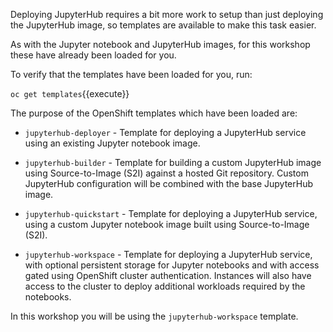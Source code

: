 Deploying JupyterHub requires a bit more work to setup than just deploying the JupyterHub image, so templates are available to make this task easier.

As with the Jupyter notebook and JupyterHub images, for this workshop these have already been loaded for you.

To verify that the templates have been loaded for you, run:

``oc get templates``{{execute}}

The purpose of the OpenShift templates which have been loaded are:

* `jupyterhub-deployer` - Template for deploying a JupyterHub service using an existing Jupyter notebook image.

* `jupyterhub-builder` - Template for building a custom JupyterHub image using Source-to-Image (S2I) against a hosted Git repository. Custom JupyterHub configuration will be combined with the base JupyterHub image.

* `jupyterhub-quickstart` - Template for deploying a JupyterHub service, using a custom Jupyter notebook image built using Source-to-Image (S2I).

* `jupyterhub-workspace` - Template for deploying a JupyterHub service, with optional persistent storage for Jupyter notebooks and with access gated using OpenShift cluster authentication. Instances will also have access to the cluster to deploy additional workloads required by the notebooks.

In this workshop you will be using the `jupyterhub-workspace` template.
